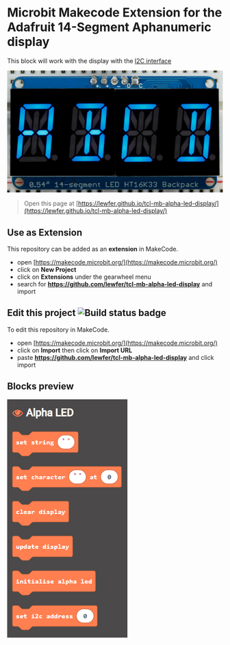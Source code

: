 # Microbit Makecode Extension for the Adafruit 14-Segment Aphanumeric display
This block will work with the display with the [I2C interface](https://www.adafruit.com/product/1912)

![Alphanumeric Display](alpha.png)

> Open this page at [https://lewfer.github.io/tcl-mb-alpha-led-display/](https://lewfer.github.io/tcl-mb-alpha-led-display/)

## Use as Extension

This repository can be added as an **extension** in MakeCode.

* open [https://makecode.microbit.org/](https://makecode.microbit.org/)
* click on **New Project**
* click on **Extensions** under the gearwheel menu
* search for **https://github.com/lewfer/tcl-mb-alpha-led-display** and import

## Edit this project ![Build status badge](https://github.com/lewfer/tcl-mb-alpha-led-display/workflows/MakeCode/badge.svg)

To edit this repository in MakeCode.

* open [https://makecode.microbit.org/](https://makecode.microbit.org/)
* click on **Import** then click on **Import URL**
* paste **https://github.com/lewfer/tcl-mb-alpha-led-display** and click import

## Blocks preview

![A rendered view of the blocks](alpha-blocks.png)

